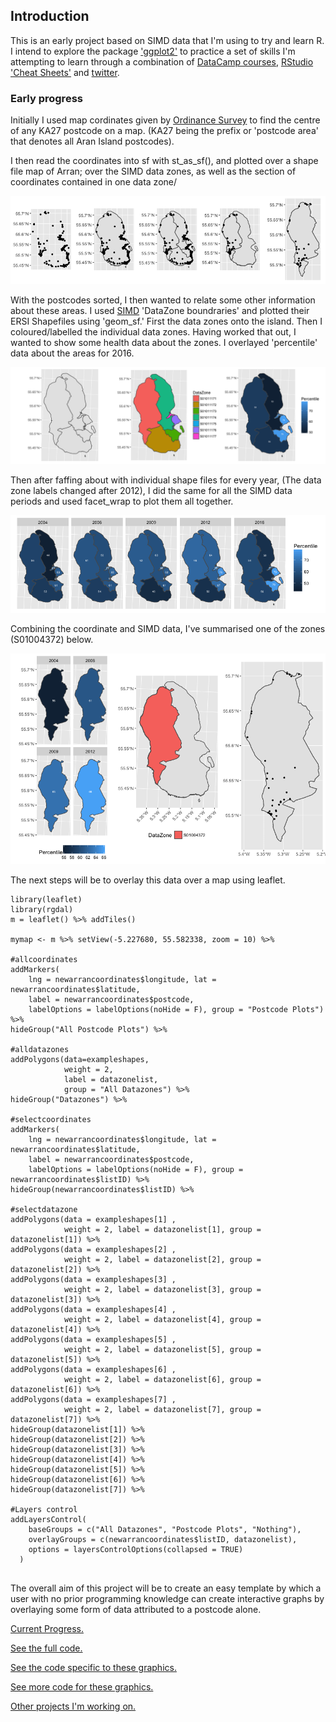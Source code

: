 ## Introduction
This is an early project based on SIMD data that I'm using to try and learn R.
I intend to explore the package ['ggplot2'](http://ggplot2.tidyverse.org/reference/ggsf.html) to practice a set of skills I'm attempting to learn through a combination of [DataCamp courses](https://www.datacamp.com/courses/free-introduction-to-r), [RStudio 'Cheat Sheets'](https://www.rstudio.com/resources/cheatsheets/) and [twitter](https://twitter.com/hashtag/Rstats?src=hash).


### Early progress

Initially I used map cordinates given by [Ordinance Survey](https://www.ordnancesurvey.co.uk/opendatadownload/products.html) to find the centre of any KA27 postcode on a map.
(KA27 being the prefix or 'postcode area' that denotes all Aran Island postcodes).

I then read the coordinates into sf with st_as_sf(), and plotted over a shape file map of Arran; over the SIMD data zones, as well as the section of coordinates contained in one data zone/

![Coordinate plots](Rplot11.5.png)

With the postcodes sorted, I then wanted to relate some other information about these areas.
I used [SIMD](www.gov.scot/Topics/Statistics/SIMD) 'DataZone boundraries' and plotted their ERSI Shapefiles using 'geom_sf.' 
First the data zones onto the island.
Then I coloured/labelled the individual data zones.
Having worked that out, I wanted to show some health data about the zones. I overlayed 'percentile' data about the areas for 2016.

![DZ Outlines2](Rplot13.png)

Then after faffing about with individual shape files for every year, (The data zone labels changed after 2012), I did the same for all the SIMD data periods and used facet_wrap to plot them all together.

![Percentile Facet_wrap](Rplot10.png)

Combining the coordinate and SIMD data, I've summarised one of the zones (S01004372) below.

![Summary plots](Rplot12.5.png)

The next steps will be to overlay this data over a map using leaflet.

```{r}
library(leaflet)
library(rgdal)
m = leaflet() %>% addTiles()

mymap <- m %>% setView(-5.227680, 55.582338, zoom = 10) %>% 

#allcoordinates
addMarkers(
    lng = newarrancoordinates$longitude, lat = newarrancoordinates$latitude,
    label = newarrancoordinates$postcode,
    labelOptions = labelOptions(noHide = F), group = "Postcode Plots") %>%
hideGroup("All Postcode Plots") %>% 

#alldatazones  
addPolygons(data=exampleshapes, 
            weight = 2, 
            label = datazonelist,
            group = "All Datazones") %>% 
hideGroup("Datazones") %>% 
  
#selectcoordinates
addMarkers(
    lng = newarrancoordinates$longitude, lat = newarrancoordinates$latitude,
    label = newarrancoordinates$postcode,
    labelOptions = labelOptions(noHide = F), group = newarrancoordinates$listID) %>% 
hideGroup(newarrancoordinates$listID) %>% 

#selectdatazone
addPolygons(data = exampleshapes[1] , 
            weight = 2, label = datazonelist[1], group = datazonelist[1]) %>% 
addPolygons(data = exampleshapes[2] , 
            weight = 2, label = datazonelist[2], group = datazonelist[2]) %>% 
addPolygons(data = exampleshapes[3] , 
            weight = 2, label = datazonelist[3], group = datazonelist[3]) %>% 
addPolygons(data = exampleshapes[4] , 
            weight = 2, label = datazonelist[4], group = datazonelist[4]) %>% 
addPolygons(data = exampleshapes[5] , 
            weight = 2, label = datazonelist[5], group = datazonelist[5]) %>% 
addPolygons(data = exampleshapes[6] , 
            weight = 2, label = datazonelist[6], group = datazonelist[6]) %>% 
addPolygons(data = exampleshapes[7] , 
            weight = 2, label = datazonelist[7], group = datazonelist[7]) %>% 
hideGroup(datazonelist[1]) %>%
hideGroup(datazonelist[2]) %>%
hideGroup(datazonelist[3]) %>%
hideGroup(datazonelist[4]) %>%
hideGroup(datazonelist[5]) %>%
hideGroup(datazonelist[6]) %>%
hideGroup(datazonelist[7]) %>%

#Layers control
addLayersControl(
    baseGroups = c("All Datazones", "Postcode Plots", "Nothing"),
    overlayGroups = c(newarrancoordinates$listID, datazonelist),
    options = layersControlOptions(collapsed = TRUE)
  )
  
```

The overall aim of this project will be to create an easy template by which a user with no prior programming knowledge can create interactive graphs by overlaying some form of data attributed to a postcode alone.

[Current Progress.](massively_facet.html) 

[See the full code.](Arran_Workbook.html)

[See the code specific to these graphics.](front_page_graphics.html)

[See more code for these graphics.](plots.html)

[Other projects I'm working on.](https://fergustaylor.github.io) 
